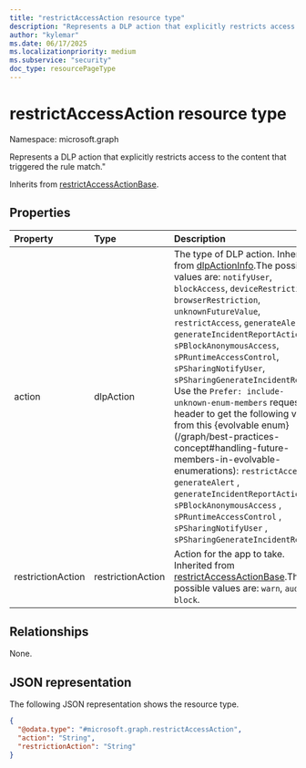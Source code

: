 ```yaml
---
title: "restrictAccessAction resource type"
description: "Represents a DLP action that explicitly restricts access to the content that triggered the rule match."
author: "kylemar"
ms.date: 06/17/2025
ms.localizationpriority: medium
ms.subservice: "security"
doc_type: resourcePageType
---
```


# restrictAccessAction resource type

Namespace: microsoft.graph

Represents a DLP action that explicitly restricts access to the content that triggered the rule match."

Inherits from [restrictAccessActionBase](../resources/restrictaccessactionbase.md).

## Properties

|Property|Type|Description|
|:---|:---|:---|
|action|dlpAction|The type of DLP action. Inherited from [dlpActionInfo](../resources/dlpactioninfo.md).The possible values are: `notifyUser`, `blockAccess`, `deviceRestriction`, `browserRestriction`, `unknownFutureValue`, `restrictAccess`, `generateAlert`, `generateIncidentReportAction`, `sPBlockAnonymousAccess`, `sPRuntimeAccessControl`, `sPSharingNotifyUser`, `sPSharingGenerateIncidentReport`. Use the `Prefer: include-unknown-enum-members` request header to get the following values from this {evolvable enum}(/graph/best-practices-concept#handling-future-members-in-evolvable-enumerations): `restrictAccess` , `generateAlert` , `generateIncidentReportAction` , `sPBlockAnonymousAccess` , `sPRuntimeAccessControl` , `sPSharingNotifyUser` , `sPSharingGenerateIncidentReport`.|
|restrictionAction|restrictionAction|Action for the app to take. Inherited from [restrictAccessActionBase](../resources/restrictaccessactionbase.md).The possible values are: `warn`, `audit`, `block`.|

## Relationships

None.

## JSON representation

The following JSON representation shows the resource type.
<!-- {
  "blockType": "resource",
  "@odata.type": "microsoft.graph.restrictAccessAction"
}
-->
``` json
{
  "@odata.type": "#microsoft.graph.restrictAccessAction",
  "action": "String",
  "restrictionAction": "String"
}
```
